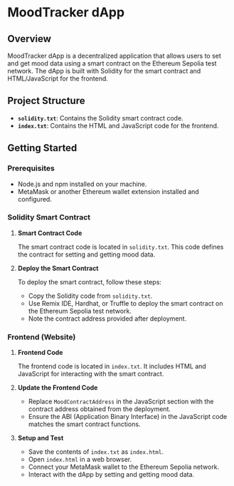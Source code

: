 # MoodTracker dApp

## Overview

MoodTracker dApp is a decentralized application that allows users to set and get mood data using a smart contract on the Ethereum Sepolia test network. The dApp is built with Solidity for the smart contract and HTML/JavaScript for the frontend.

## Project Structure

- **`solidity.txt`**: Contains the Solidity smart contract code.
- **`index.txt`**: Contains the HTML and JavaScript code for the frontend.

## Getting Started

### Prerequisites

- Node.js and npm installed on your machine.
- MetaMask or another Ethereum wallet extension installed and configured.

### Solidity Smart Contract

1. **Smart Contract Code**

   The smart contract code is located in `solidity.txt`. This code defines the contract for setting and getting mood data.

2. **Deploy the Smart Contract**

   To deploy the smart contract, follow these steps:

   - Copy the Solidity code from `solidity.txt`.
   - Use Remix IDE, Hardhat, or Truffle to deploy the smart contract on the Ethereum Sepolia test network.
   - Note the contract address provided after deployment.

### Frontend (Website)

1. **Frontend Code**

   The frontend code is located in `index.txt`. It includes HTML and JavaScript for interacting with the smart contract.

2. **Update the Frontend Code**

   - Replace `MoodContractAddress` in the JavaScript section with the contract address obtained from the deployment.
   - Ensure the ABI (Application Binary Interface) in the JavaScript code matches the smart contract functions.

3. **Setup and Test**

   - Save the contents of `index.txt` as `index.html`.
   - Open `index.html` in a web browser.
   - Connect your MetaMask wallet to the Ethereum Sepolia network.
   - Interact with the dApp by setting and getting mood data.

